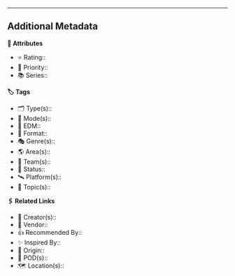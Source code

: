 ---

## Additional Metadata

**🧰 Attributes**

- ⭐ Rating::
- 🚩 Priority::
- 📚 Series::

**🏷 Tags**

- 🗂 Type(s)::
- 🧠 Mode(s)::
- 🧊 EDM::
- 📼 Format::
- 🎭 Genre(s)::
- 🌎 Area(s)::
- 🙌 Team(s)::
- 🏁 Status::
- 🛰 Platform(s)::
- 💬 Topic(s)::

**🖇️ Related Links**

- 👤 Creator(s)::
- 🏬 Vendor::
- 👍 Recommended By::
- ✨ Inspired By::
- 🔮 Origin::
- 🚀 POD(s)::
- 🗺️ Location(s)::
